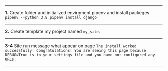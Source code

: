 ***
**1.** Create folder and initialized enviroment pipenv and install packeges `pipenv --python 3.8 pipenv install django`
***
**2.** Create template my project named `my_site`.
***
**3-4** Site run message what appear on page `The install worked successfully! Congratulations! You are seeing this page because DEBUG=True is in your settings file and you have not configured any URLs.`
***

